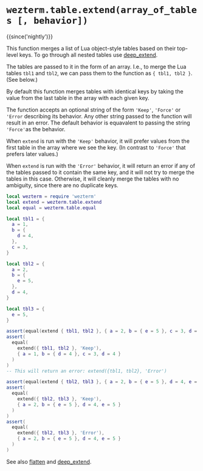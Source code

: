 # `wezterm.table.extend(array_of_tables [, behavior])`

{{since('nightly')}}

This function merges a list of Lua object-style tables based on their top-level
keys. To go through all nested tables use [deep_extend](deep_extend.md).

The tables are passed to it in the form of an array.
I.e., to merge the Lua tables `tbl1` and `tbl2`, we can pass them to
the function as `{ tbl1, tbl2 }`. (See below.)

By default this function merges tables with identical keys by taking
the value from the last table in the array with each given key.

The function accepts an optional string of the form `'Keep'`, `'Force'` or
`'Error` describing its behavior. Any other string passed to the function will
result in an error. The default behavior is equavalent to passing the string
`'Force'`as the behavior.

When `extend` is run with the `'Keep'` behavior, it will prefer values from the
first table in the array where we see the key. (In contrast to `'Force'` that
prefers later values.)

When `extend` is run with the `'Error'` behavior, it will return an error if
any of the tables passed to it contain the same key, and it will not try to
merge the tables in this case. Otherwise, it will cleanly merge the tables
with no ambiguity, since there are no duplicate keys.

```lua
local wezterm = require 'wezterm'
local extend = wezterm.table.extend
local equal = wezterm.table.equal

local tbl1 = {
  a = 1,
  b = {
    d = 4,
  },
  c = 3,
}

local tbl2 = {
  a = 2,
  b = {
    e = 5,
  },
  d = 4,
}

local tbl3 = {
  e = 5,
}

assert(equal(extend { tbl1, tbl2 }, { a = 2, b = { e = 5 }, c = 3, d = 4 }))
assert(
  equal(
    extend({ tbl1, tbl2 }, 'Keep'),
    { a = 1, b = { d = 4 }, c = 3, d = 4 }
  )
)
-- This will return an error: extend({tbl1, tbl2}, 'Error')

assert(equal(extend { tbl2, tbl3 }, { a = 2, b = { e = 5 }, d = 4, e = 5 }))
assert(
  equal(
    extend({ tbl2, tbl3 }, 'Keep'),
    { a = 2, b = { e = 5 }, d = 4, e = 5 }
  )
)
assert(
  equal(
    extend({ tbl2, tbl3 }, 'Error'),
    { a = 2, b = { e = 5 }, d = 4, e = 5 }
  )
)
```

See also [flatten](flatten.md) and [deep_extend](deep_extend.md).
